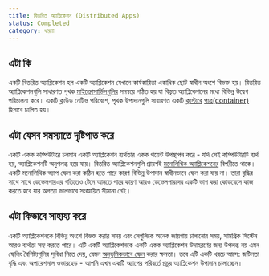 ```yaml
---
title: বিতরিত অ্যাপ্লিকেশন (Distributed Apps)
status: Completed
category: ধারণা
---
```


## এটা কি

একটি বিতরিত অ্যাপ্লিকেশন হল একটি অ্যাপ্লিকেশন যেখানে কার্যকারিতা একাধিক ছোট স্বাধীন অংশে বিভক্ত হয়। 
বিতরিত অ্যাপ্লিকেশনগুলি সাধারণত পৃথক [মাইক্রোসার্ভিসগুলির](/bn/microservices-architecture/)  সমন্বয়ে গঠিত হয় যা বিস্তৃত অ্যাপ্লিকেশনের মধ্যে বিভিন্ন উদ্বেগ পরিচালনা করে। 
একটি ক্লাউড নেটিভ পরিবেশে, পৃথক উপাদানগুলি সাধারণত একটি [ক্লাস্টারে](/cluster/) [পাত্র(container)](/bn/container/)   হিসাবে চালিত হয়। 

## এটা যেসব সমস্যাতে দৃষ্টিপাত করে

একটি একক কম্পিউটারে চলমান একটি অ্যাপ্লিকেশন ব্যর্থতার একক পয়েন্ট উপস্থাপন করে - যদি সেই কম্পিউটারটি ব্যর্থ হয়, অ্যাপ্লিকেশনটি অনুপলব্ধ হয়ে যায়।
বিতরিত অ্যাপ্লিকেশনগুলি প্রায়শই [মনোলিথিক অ্যাপ্লিকেশনের](/bn/monolithic-apps/) বিপরীতে থাকে। একটি মনোলিথিক অ্যাপ স্কেল করা কঠিন হতে পারে কারণ বিভিন্ন উপাদান স্বাধীনভাবে স্কেল করা যায় না। 
তারা বৃদ্ধির সাথে সাথে ডেভেলপারএর  গতিতেও টেনে আনতে পারে কারণ আরও ডেভেলপারদের একটি ভাগ করা কোডবেসে কাজ করতে হবে যার অগত্যা ভালভাবে সংজ্ঞায়িত সীমানা নেই।

## এটা কিভাবে সাহায্য করে

একটি অ্যাপ্লিকেশনকে বিভিন্ন অংশে বিভক্ত করার সময় এবং সেগুলিকে অনেক জায়গায় চালানোর সময়, সামগ্রিক সিস্টেম আরও ব্যর্থতা সহ্য করতে পারে।
এটি একটি অ্যাপ্লিকেশনকে একটি একক অ্যাপ্লিকেশন উদাহরণের জন্য উপলব্ধ নয় এমন স্কেলিং বৈশিষ্ট্যগুলির সুবিধা নিতে দেয়, যেমন [অনুভূমিকভাবে স্কেল](/bn/horizontal-scaling/) করার ক্ষমতা। 
তবে এটি একটি খরচে আসে: জটিলতা বৃদ্ধি এবং অপারেশনাল ওভারহেড - আপনি এখন একটি অ্যাপের পরিবর্তে প্রচুর অ্যাপ্লিকেশন উপাদান চালাচ্ছেন। 

